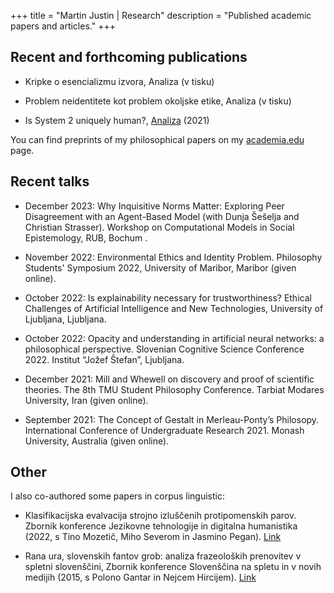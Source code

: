 +++
title = "Martin Justin | Research"
description = "Published academic papers and articles."
+++

## Recent and forthcoming publications

- Kripke o esencializmu izvora, Analiza (v tisku)

- Problem neidentitete kot problem okoljske etike, Analiza (v tisku)

- Is System 2 uniquely human?, [Analiza](https://daf.splet.arnes.si/files/2022/08/Analiza_01_2021.pdf) (2021)

You can find preprints of my philosophical papers on my [academia.edu](https://uni-aas.academia.edu/MartinJustin) page.

## Recent talks

- December 2023: Why Inquisitive Norms Matter: Exploring Peer Disagreement with an Agent-Based Model (with Dunja Šešelja and Christian Strasser). Workshop on Computational Models in Social Epistemology, RUB, Bochum .

- November 2022: Environmental Ethics and Identity Problem. Philosophy Students' Symposium 2022, University of Maribor, Maribor (given online).

- October 2022: Is explainability necessary for trustworthiness? Ethical Challenges of Artificial Intelligence and New Technologies, University of Ljubljana, Ljubljana.

- October 2022: Opacity and understanding in artificial neural networks: a philosophical perspective. Slovenian Cognitive Science Conference 2022. Institut “Jožef Štefan”, Ljubljana.

- December 2021: Mill and Whewell on discovery and proof of scientific theories. The 8th TMU Student Philosophy Conference. Tarbiat Modares University, Iran (given online).

- September 2021: The Concept of Gestalt in Merleau-Ponty’s Philosopy. International Conference of Undergraduate Research 2021. Monash University, Australia (given online).

## Other

I also co-authored some papers in corpus linguistic:

- Klasifikacijska evalvacija strojno izluščenih protipomenskih parov. Zbornik konference Jezikovne tehnologije in digitalna humanistika (2022, s Tino Mozetič, Miho Severom in Jasmino Pegan). [Link](https://nl.ijs.si/jtdh22/pdf/JTDH2022_Proceedings_intro.pdf)

- Rana ura, slovenskih fantov grob: analiza frazeoloških prenovitev v spletni slovenščini, Zbornik konference Slovenščina na spletu in v novih medijih (2015, s Polono Gantar in Nejcem Hircijem). [Link](https://nl.ijs.si/janes/wp-content/uploads/2015/11/Konferenca2015.pdf)
